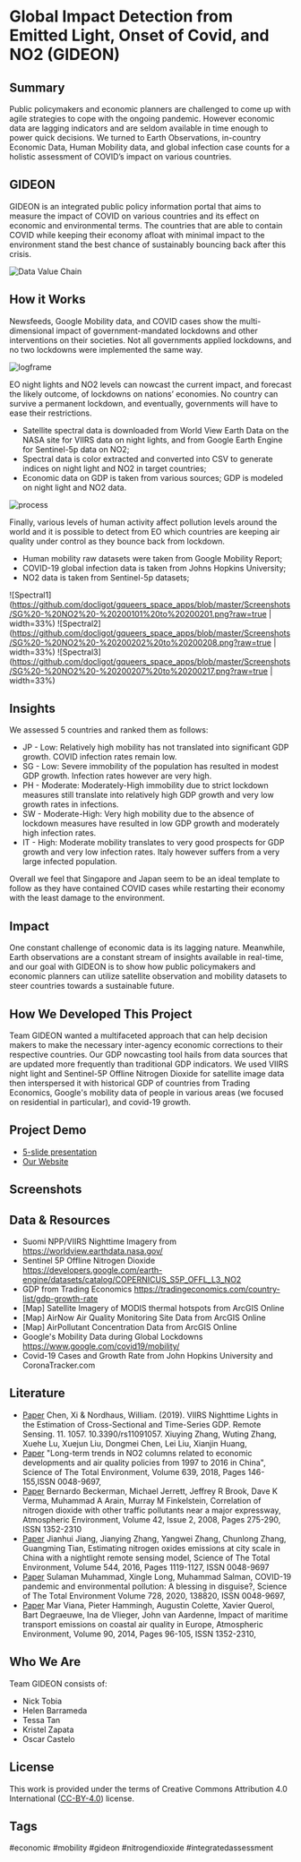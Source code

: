 # Global Impact Detection from Emitted Light, Onset of Covid, and NO2 (GIDEON)

## Summary

Public policymakers and economic planners are challenged to come up with agile strategies to cope with the ongoing pandemic. However economic data are lagging indicators and are seldom available in time enough to power quick decisions. We turned to Earth Observations, in-country Economic Data, Human Mobility data, and global infection case counts for a holistic assessment of COVID’s impact on various countries.

## GIDEON

GIDEON is an integrated public policy information portal that aims to measure the impact of COVID on various countries and its effect on economic and environmental terms. The countries that are able to contain COVID while keeping their economy afloat with minimal impact to the environment stand the best chance of sustainably bouncing back after this crisis.

![Data Value Chain](https://github.com/docligot/gqueers_space_apps/blob/master/Screenshots/Data%20Value%20Chain.png?raw=true)

## How it Works

Newsfeeds, Google Mobility data, and COVID cases show the multi-dimensional impact of government-mandated lockdowns and other interventions on their societies. Not all governments applied lockdowns, and no two lockdowns were implemented the same way.

![logframe](https://github.com/docligot/gqueers_space_apps/blob/master/Screenshots/Gideon%20Process%20Flow.png?raw=true)

EO night lights and NO2 levels can nowcast the current impact, and forecast the likely outcome, of lockdowns on nations’ economies. No country can survive a permanent lockdown, and eventually, governments will have to ease their restrictions.

* Satellite spectral data is downloaded from World View Earth Data on the NASA site for VIIRS data on night lights, and from Google Earth Engine for Sentinel-5p data on NO2;
* Spectral data is color extracted and converted into CSV to generate indices on night light and NO2 in target countries;
* Economic data on GDP is taken from various sources;
GDP is modeled on night light and NO2 data.

![process](https://github.com/docligot/gqueers_space_apps/blob/master/Screenshots/Satellite%20Process.png?raw=true)

Finally, various levels of human activity affect pollution levels around the world and it is possible to detect from EO which countries are keeping air quality under control as they bounce back from lockdown.

* Human mobility raw datasets were taken from Google Mobility Report;
* COVID-19 global infection data is taken from Johns Hopkins University;
* NO2 data is taken from Sentinel-5p datasets;

![Spectral1](https://github.com/docligot/gqueers_space_apps/blob/master/Screenshots/SG%20-%20NO2%20-%20200101%20to%20200201.png?raw=true | width=33%)
![Spectral2](https://github.com/docligot/gqueers_space_apps/blob/master/Screenshots/SG%20-%20NO2%20-%20200202%20to%20200208.png?raw=true | width=33%)
![Spectral3](https://github.com/docligot/gqueers_space_apps/blob/master/Screenshots/SG%20-%20NO2%20-%20200207%20to%20200217.png?raw=true | width=33%)

## Insights

We assessed 5 countries and ranked them as follows:

* JP - Low: Relatively high mobility has not translated into significant GDP growth. COVID infection rates remain low.
* SG - Low: Severe immobility of the population has resulted in modest GDP growth. Infection rates however are very high.
* PH - Moderate: Moderately-High immobility due to strict lockdown measures still translate into relatively high GDP growth and very low growth rates in infections.
* SW - Moderate-High: Very high mobility due to the absence of lockdown measures have resulted in low GDP growth and moderately high infection rates.
* IT - High: Moderate mobility translates to very good prospects for GDP growth and very low infection rates. Italy however suffers from a very large infected population.

Overall we feel that Singapore and Japan seem to be an ideal template to follow as they have contained COVID cases while restarting their economy with the least damage to the environment.

## Impact

One constant challenge of economic data is its lagging nature. Meanwhile, Earth observations are a constant stream of insights available in real-time, and our goal with GIDEON is to show how public policymakers and economic planners can utilize satellite observation and mobility datasets to steer countries towards a sustainable future.

## How We Developed This Project
Team GIDEON wanted a multifaceted approach that can help decision makers to make the necessary inter-agency economic corrections to their respective countries. Our GDP nowcasting tool hails from data sources that are updated more frequently than traditional GDP indicators. We used VIIRS night light and Sentinel-5P Offline Nitrogen Dioxide for satellite image data then interspersed it with historical GDP of countries from Trading Economics, Google's mobility data of people in various areas (we focused on residential in particular), and covid-19 growth.

## Project Demo
* [5-slide presentation](https://raw.githubusercontent.com/docligot/gqueers_space_apps/master/5-slide-requirement_GIDEON.pptx)
* [Our Website](https://opendata.org.ph/projectgideon)

## Screenshots



## Data & Resources
* Suomi NPP/VIIRS Nighttime Imagery from https://worldview.earthdata.nasa.gov/
* Sentinel 5P Offline Nitrogen Dioxide https://developers.google.com/earth-engine/datasets/catalog/COPERNICUS_S5P_OFFL_L3_NO2
* GDP from Trading Economics https://tradingeconomics.com/country-list/gdp-growth-rate
* [Map] Satellite Imagery of MODIS thermal hotspots from ArcGIS Online
* [Map] AirNow Air Quality Monitoring Site Data from ArcGIS Online
* [Map] AirPollutant Concentration Data from ArcGIS Online
* Google's Mobility Data during Global Lockdowns https://www.google.com/covid19/mobility/
* Covid-19 Cases and Growth Rate from John Hopkins University and CoronaTracker.com

## Literature

* [Paper](https://www.researchgate.net/publication/332974696_VIIRS_Nighttime_Lights_in_the_Estimation_of_Cross-Sectional_and_Time-Series_GDP) Chen, Xi & Nordhaus, William. (2019). VIIRS Nighttime Lights in the Estimation of Cross-Sectional and Time-Series GDP. Remote Sensing. 11. 1057. 10.3390/rs11091057.
Xiuying Zhang, Wuting Zhang, Xuehe Lu, Xuejun Liu, Dongmei Chen, Lei Liu, Xianjin Huang,
* [Paper](https://doi.org/10.1016/j.scitotenv.2018.04.435.) "Long-term trends in NO2 columns related to economic developments and air quality policies from 1997 to 2016 in China", Science of The Total Environment, Volume 639, 2018, Pages 146-155,ISSN 0048-9697, 
* [Paper](https://doi.org/10.1016/j.atmosenv.2007.09.042) Bernardo Beckerman, Michael Jerrett, Jeffrey R Brook, Dave K Verma, Muhammad A Arain, Murray M Finkelstein, Correlation of nitrogen dioxide with other traffic pollutants near a major expressway, Atmospheric Environment, Volume 42, Issue 2, 2008, Pages 275-290, ISSN 1352-2310
* [Paper](https://doi.org/10.1016/j.scitotenv.2015.11.113.) Jianhui Jiang, Jianying Zhang, Yangwei Zhang, Chunlong Zhang, Guangming Tian, Estimating nitrogen oxides emissions at city scale in China with a nightlight remote sensing model, Science of The Total Environment, Volume 544, 2016, Pages 1119-1127, ISSN 0048-9697
* [Paper](https://doi.org/10.1016/j.scitotenv.2020.138820.) Sulaman Muhammad, Xingle Long, Muhammad Salman, COVID-19 pandemic and environmental pollution: A blessing in disguise?, Science of The Total Environment Volume 728, 2020, 138820, ISSN 0048-9697, 
* [Paper](https://doi.org/10.1016/j.atmosenv.2014.03.046.) Mar Viana, Pieter Hammingh, Augustin Colette, Xavier Querol, Bart Degraeuwe, Ina de Vlieger, John van Aardenne, Impact of maritime transport emissions on coastal air quality in Europe, Atmospheric Environment, Volume 90, 2014, Pages 96-105, ISSN 1352-2310, 


## Who We Are

Team GIDEON consists of:

* Nick Tobia
* Helen Barrameda
* Tessa Tan
* Kristel Zapata
* Oscar Castelo

## License

This work is provided under the terms of Creative Commons Attribution 4.0 International ([CC-BY-4.0](https://creativecommons.org/licenses/by/4.0/)) license.

## Tags

#economic #mobility #gideon #nitrogendioxide #integratedassessment
